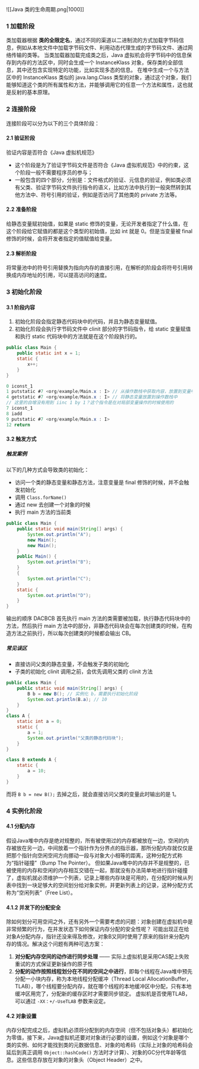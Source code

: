 ![[Java 类的生命周期.png|1000]]
### 1 加载阶段
类加载器根据 **类的全限定名**，通过不同的渠道以二进制流的方式加载字节码信息，例如从本地文件中加载字节码文件、利用动态代理生成的字节码文件、通过网络传输的类等。
当类加载器加载完成类之后，Java 虚拟机会将字节码中的信息保存到内存的方法区中，同时会生成一个 InstanceKlass 对象，保存类的全部信息，其中还包含实现特定的功能，比如实现多态的信息。
在堆中生成一个与方法区中的 InstanceKlass 类似的 java.lang.Class 类型的对象，通过这个对象，我们能够知道这个类的所有属性和方法，并能够调用它的任意一个方法和属性，这也就是反射的基本原理。
### 2 连接阶段
连接阶段可以分为以下的三个具体阶段：
#### 2.1 验证阶段
验证内容是否符合《Java 虚拟机规范》
- 这个阶段是为了验证字节码文件是否符合《Java 虚拟机规范》中的约束，这个阶段一般不需要程序员的参与；
- 一般包含的四个部分，分别是：文件格式的验证、元信息的验证，例如类必须有父类、验证字节码文件执行指令的语义，比如方法中执行到一般突然转到其他方法中、符号引用的验证，例如是否访问了其他类的 private 方法等。
#### 2.2 准备阶段
给静态变量赋初始值，如果是 static 修饰的变量，无论开发者指定了什么值，在这个阶段给它赋值的都是这个类型的初始值，比如 int 就是 0。但是当变量被 final 修饰的时候，会将开发者指定的值赋值给变量。
#### 2.3 解析阶段
将常量池中的符号引用替换为指向内存的直接引用，在解析的阶段会将符号引用转换成内存地址的引用，可以提高访问的速度。
### 3 初始化阶段
#### 3.1 阶段内容
1. 初始化阶段会指定静态代码块中的代码，并且为静态变量赋值。
2. 初始化阶段会执行字节码文件中 clinit 部分的字节码指令，给 static 变量赋值和执行 static 代码块中的方法就是在这个阶段执行的。
```java
public class Main {
    public static int x = 1;
    static {
        x++;
    }
}

0 iconst_1
1 putstatic #7 <org/example/Main.x : I> // 从操作数栈中获取内容，放置到变量中
4 getstatic #7 <org/example/Main.x : I> // 将静态变量放置到操作数栈中
// 这里的自增没有用到 iinc 1 by 1？这个指令是在对局部变量操作的时候使用的
7 iconst_1
8 iadd
9 putstatic #7 <org/example/Main.x : I>
12 return
```
#### 3.2 触发方式
##### 触发案例
以下的几种方式会导致类的初始化：
- 访问一个类的静态变量和静态方法，注意变量是 final 修饰的时候，并不会触发初始化
- 调用 `Class.forName()`
- 通过 new 去创建一个对象的时候
- 执行 main 方法的当前类
```java
public class Main {
    public static void main(String[] args) {
        System.out.println("A");
        new Main();
        new Main();
    }
    public Main() {
        System.out.println("B");
    }
    {
        System.out.println("C");
    }
    static {
        System.out.println("D");
    }
}
```
输出的顺序 DACBCB
首先执行 main 方法的类需要被加载，执行静态代码块中的方法，然后执行 main 方法中的部分，非静态代码块会在每次创建类的时候，在构造方法之前执行，所以每次创建类的时候都会输出 CB。
##### 常见误区
- 直接访问父类的静态变量，不会触发子类的初始化
- 子类的初始化 clinit 调用之前，会优先调用父类的 clinit 方法
```java
public class Main {
    public static void main(String[] args) {
        B b = new B(); // 实例化 b，需要执行初始化阶段
        System.out.println(B.a); // 10
    }
}
class A {
    static int a = 0;
    static {
        a = 1;
        System.out.println("父类的静态代码块");
    }
}

class B extends A {
    static {
        a = 10;
    }
}
```
而将 `B b = new B();` 去掉之后，就会直接访问父类的变量此时输出的是 1。
### 4 实例化阶段
#### 4.1 分配内存
假设Java堆中内存是绝对规整的，所有被使用过的内存都被放在一边，空闲的内存被放在另一边，中间放着一个指针作为分界点的指示器，那所分配内存就仅仅是把那个指针向空闲空间方向挪动一段与对象大小相等的距离，这种分配方式称为“指针碰撞”（Bump The Pointer）。
但如果Java堆中的内存并不是规整的，已被使用的内存和空闲的内存相互交错在一起，那就没有办法简单地进行指针碰撞了，虚拟机就必须维护一个列表，记录上哪些内存块是可用的，在分配的时候从列表中找到一块足够大的空间划分给对象实例，并更新列表上的记录，这种分配方式称为“空闲列表”（Free List）。
#### 4.1.2 并发下的分配安全
除如何划分可用空间之外，还有另外一个需要考虑的问题：对象创建在虚拟机中是非常频繁的行为，在并发状态下如何保证内存分配的安全性呢？
可能出现正在给对象A分配内存，指针还没来得及修改，对象B又同时使用了原来的指针来分配内存的情况。解决这个问题有两种可选方案：
1. **对分配内存空间的动作进行同步处理** —— 实际上虚拟机是采用CAS配上失败重试的方式保证更新操作的原子性
2. **分配的动作按照线程划分在不同的空间之中进行**，即每个线程在Java堆中预先分配一小块内存，称为本地线程分配缓冲（Thread Local AllocationBuffer，TLAB），哪个线程要分配内存，就在哪个线程的本地缓冲区中分配，只有本地缓冲区用完了，分配新的缓存区时才需要同步锁定。 虚拟机是否使用TLAB，可以通过 `-XX：+/-UseTLAB` 参数来设定。
#### 4.2 对象设置
内存分配完成之后，虚拟机必须将分配到的内存空间（但不包括对象头）都初始化为零值，接下来，Java虚拟机还要对对象进行必要的设置，例如这个对象是哪个类的实例、如何才能找到类的元数据信息、对象的哈希码（实际上对象的哈希码会延后到真正调用 `Object::hashCode()` 方法时才计算）、对象的GC分代年龄等信息。这些信息存放在对象的对象头（Object Header）之中。